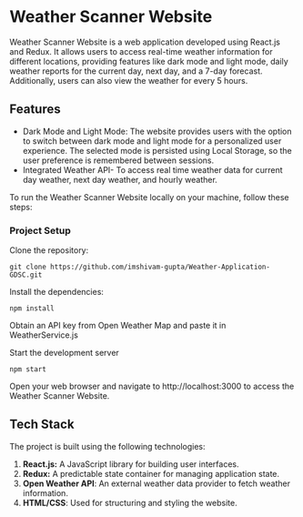 # Weather Scanner Website
Weather Scanner Website is a web application developed using React.js and Redux. It allows users to access real-time weather information for different locations, providing features like dark mode and light mode, daily weather reports for the current day, next day, and a 7-day forecast. Additionally, users can also view the weather for every 5 hours.

## Features
- Dark Mode and Light Mode: The website provides users with the option to switch between dark mode and light mode for a personalized user experience. The selected mode is persisted using Local Storage, so the user preference is remembered between sessions.
- Integrated Weather API- To access real time weather data for current day weather, next day weather, and hourly weather.

To run the Weather Scanner Website locally on your machine, follow these steps:


### Project Setup
Clone the repository:

```
git clone https://github.com/imshivam-gupta/Weather-Application-GDSC.git
```

Install the dependencies:

```
npm install
```
Obtain an API key from Open Weather Map and paste it in WeatherService.js

Start the development server
```
npm start
```
Open your web browser and navigate to http://localhost:3000 to access the Weather Scanner Website.


## Tech Stack
The project is built using the following technologies:

1. **React.js:** A JavaScript library for building user interfaces.
2. **Redux:** A predictable state container for managing application state.
3. **Open Weather API**: An external weather data provider to fetch weather information.
4. **HTML/CSS**: Used for structuring and styling the website.

